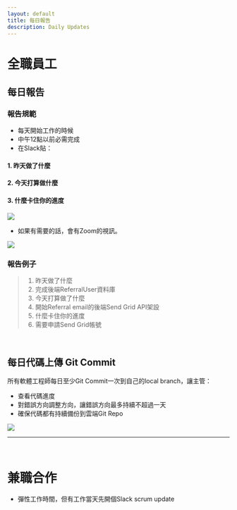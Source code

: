 ```yaml
---
layout: default
title: 每日報告
description: Daily Updates
---
```


# 全職員工

## 每日報告

### 報告規範

* 每天開始工作的時候
* 中午12點以前必需完成
* 在Slack貼：

#### 1. 昨天做了什麼
#### 2. 今天打算做什麼
#### 3. 什麼卡住你的進度

<img src='https://lh3.googleusercontent.com/pdRb_FK6oJcMC0nrRsZG0yXtQfBVF9ZDeimO8Y8NOBdJm0plJr7iSwE4aDMVjQhY7SUQWnJgCOZ-jCYhgwH1Gin3FlO15MV1p-d706Xpb5Mr96IGUz22Eiu0of4sxok96nXe7NDOpg=w800' />

* 如果有需要的話，會有Zoom的視訊。

<img src='https://lh3.googleusercontent.com/4tSI6OvfmNu-ZrrgNGl8iL6hgsdC4_IPOesghAL9uxuHLOnB2yZxkWpTONFk2NXXv8LbSm2UYVONVWafrrX6c8D-SNROLS8DkKybwsPwk8w9yn8xx6mRTzSTzo8Hwq8y0hjeuJ5mRg=w800' />

### 報告例子

> 1. 昨天做了什麼
> 	1. 完成後端ReferralUser資料庫
> 1. 今天打算做了什麼
> 	1. 開始Referral email的後端Send Grid API架設
> 1. 什麼卡住你的進度
> 	1. 需要申請Send Grid帳號

<br>

## 每日代碼上傳 Git Commit

所有軟體工程師每日至少Git Commit一次到自己的local branch，讓主管：

* 查看代碼進度
* 對錯誤方向調整方向，讓錯誤方向最多持續不超過一天
* 確保代碼都有持續備份到雲端Git Repo

<img src='https://lh3.googleusercontent.com/nmVX4HSRkRw_9ftgawHLR-OVdOYC8KBrTHiK2Dn0F3OhpQ9KiUgQlIxbLrOdKsQr_32_W6gRtwYlKnSUdlYDkppCTHXMhiOA35DJ73qkae88GnR3bIMWP5bx2xiiIz8KFUMEIBZzJg=w800' />

<br>

---

<br>

# 兼職合作

* 彈性工作時間，但有工作當天先開個Slack scrum update
